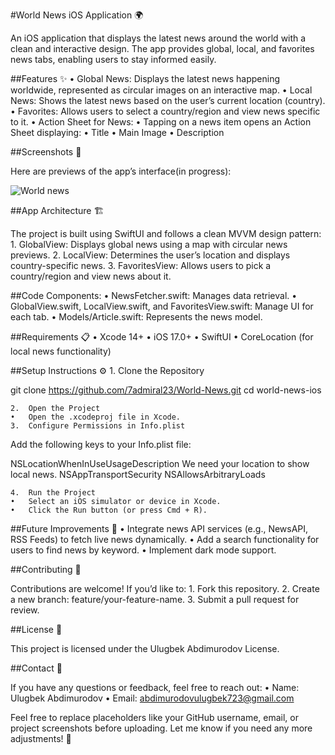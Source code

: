 #World News iOS Application 🌍

An iOS application that displays the latest news around the world with a clean and interactive design. The app provides global, local, and favorites news tabs, enabling users to stay informed easily.

##Features ✨
	•	Global News: Displays the latest news happening worldwide, represented as circular images on an interactive map.
	•	Local News: Shows the latest news based on the user’s current location (country).
	•	Favorites: Allows users to select a country/region and view news specific to it.
	•	Action Sheet for News:
	•	Tapping on a news item opens an Action Sheet displaying:
	•	Title
	•	Main Image
	•	Description

##Screenshots 📱

Here are previews of the app’s interface(in progress):

![World news](https://github.com/user-attachments/assets/f9bd641b-e593-4066-b408-11740cdcf75d)

		

##App Architecture 🏗️

The project is built using SwiftUI and follows a clean MVVM design pattern:
	1.	GlobalView: Displays global news using a map with circular news previews.
	2.	LocalView: Determines the user’s location and displays country-specific news.
	3.	FavoritesView: Allows users to pick a country/region and view news about it.

##Code Components:
	•	NewsFetcher.swift: Manages data retrieval.
	•	GlobalView.swift, LocalView.swift, and FavoritesView.swift: Manage UI for each tab.
	•	Models/Article.swift: Represents the news model.

##Requirements 📋
	•	Xcode 14+
	•	iOS 17.0+
	•	SwiftUI
	•	CoreLocation (for local news functionality)

##Setup Instructions ⚙️
	1.	Clone the Repository

git clone https://github.com/7admiral23/World-News.git
cd world-news-ios


	2.	Open the Project
	•	Open the .xcodeproj file in Xcode.
	3.	Configure Permissions in Info.plist
Add the following keys to your Info.plist file:

<key>NSLocationWhenInUseUsageDescription</key>
<string>We need your location to show local news.</string>
<key>NSAppTransportSecurity</key>
<dict>
    <key>NSAllowsArbitraryLoads</key>
    <true/>
</dict>


	4.	Run the Project
	•	Select an iOS simulator or device in Xcode.
	•	Click the Run button (or press Cmd + R).

##Future Improvements 🚀
	•	Integrate news API services (e.g., NewsAPI, RSS Feeds) to fetch live news dynamically.
	•	Add a search functionality for users to find news by keyword.
	•	Implement dark mode support.

##Contributing 🤝

Contributions are welcome! If you’d like to:
	1.	Fork this repository.
	2.	Create a new branch: feature/your-feature-name.
	3.	Submit a pull request for review.

##License 📄

This project is licensed under the Ulugbek Abdimurodov License.

##Contact 📧

If you have any questions or feedback, feel free to reach out:
	•	Name: Ulugbek Abdimurodov
	•	Email: abdimurodovulugbek723@gmail.com

Feel free to replace placeholders like your GitHub username, email, or project screenshots before uploading. Let me know if you need any more adjustments! 🚀

